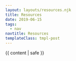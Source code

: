 ```yaml
---
layout: layouts/resources.njk
title: Resources
date: 2019-06-15
tags:
  - nav
navtitle: Resources
templateClass: tmpl-post
---
```


{{ content | safe }}
